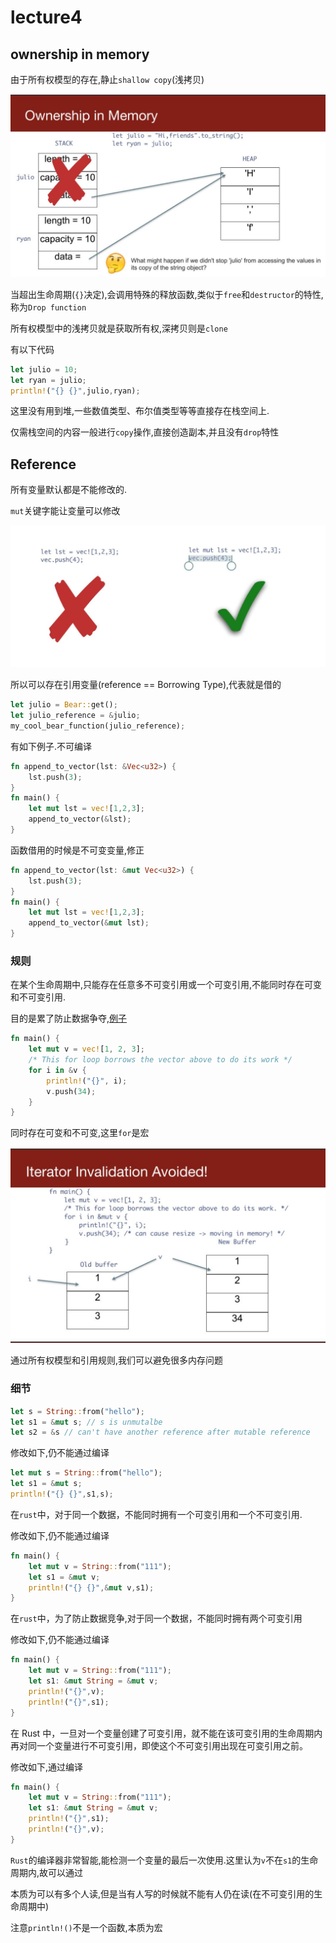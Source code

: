 # lecture4

## ownership in memory

由于所有权模型的存在,静止`shallow copy`(浅拷贝)

![](..\pic\lecture4\1.jpg)

当超出生命周期(`{}`决定),会调用特殊的释放函数,类似于`free`和`destructor`的特性,称为`Drop function`

所有权模型中的浅拷贝就是获取所有权,深拷贝则是`clone`

有以下代码

```rust
let julio = 10;
let ryan = julio;
println!("{} {}",julio,ryan);
```

这里没有用到堆,一些数值类型、布尔值类型等等直接存在栈空间上.

仅需栈空间的内容一般进行`copy`操作,直接创造副本,并且没有`drop`特性

## Reference

所有变量默认都是不能修改的.

`mut`关键字能让变量可以修改

![](..\pic\lecture4\2.jpg)

所以可以存在引用变量(reference == Borrowing Type),代表就是借的

```rust
let julio = Bear::get(); 
let julio_reference = &julio;
my_cool_bear_function(julio_reference);
```

有如下例子.不可编译

```rust
fn append_to_vector(lst: &Vec<u32>) { 
    lst.push(3); 
} 
fn main() {
    let mut lst = vec![1,2,3];
    append_to_vector(&lst);
}
```

函数借用的时候是不可变变量,修正

```rust
fn append_to_vector(lst: &mut Vec<u32>) { 
    lst.push(3); 
} 
fn main() {
    let mut lst = vec![1,2,3];
    append_to_vector(&mut lst);
}
```

### 规则

在某个生命周期中,只能存在任意多不可变引用或一个可变引用,不能同时存在可变和不可变引用.

目的是累了防止数据争夺,[例子](https://play.rust-lang.org/?version=stable&mode=debug&edition=2018&gist=64d8e83cbbd5429621e345157e857ea1)

```rust
fn main() {
    let mut v = vec![1, 2, 3];
    /* This for loop borrows the vector above to do its work */    
    for i in &v { 
        println!("{}", i);
        v.push(34);
    }
}
```

同时存在可变和不可变,这里`for`是宏

![](..\pic\lecture4\3.jpg)

通过所有权模型和引用规则,我们可以避免很多内存问题

### 细节

```rust
let s = String::from("hello");
let s1 = &mut s; // s is unmutalbe
let s2 = &s // can't have another reference after mutable reference
```

修改如下,仍不能通过编译

```rust
let mut s = String::from("hello");
let s1 = &mut s;
println!("{} {}",s1,s);
```

在`rust`中，对于同一个数据，不能同时拥有一个可变引用和一个不可变引用.

修改如下,仍不能通过编译

```rust
fn main() {
    let mut v = String::from("111");
    let s1 = &mut v;
    println!("{} {}",&mut v,s1);
}
```

在`rust`中，为了防止数据竞争,对于同一个数据，不能同时拥有两个可变引用

修改如下,仍不能通过编译

```rust
fn main() {
    let mut v = String::from("111");
    let s1: &mut String = &mut v;
    println!("{}",v);
    println!("{}",s1);
}
```

在 Rust 中，一旦对一个变量创建了可变引用，就不能在该可变引用的生命周期内再对同一个变量进行不可变引用，即使这个不可变引用出现在可变引用之前。

修改如下,通过编译

```rust
fn main() {
    let mut v = String::from("111");
    let s1: &mut String = &mut v;
    println!("{}",s1);
    println!("{}",v);
}
```

`Rust`的编译器非常智能,能检测一个变量的最后一次使用.这里认为`v`不在`s1`的生命周期内,故可以通过

本质为可以有多个人读,但是当有人写的时候就不能有人仍在读(在不可变引用的生命周期中)

注意`println!()`不是一个函数,本质为宏